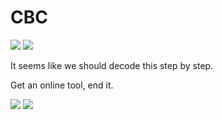 # **CBC**
![](https://i.imgur.com/haybfII.png)
![](https://i.imgur.com/wnFBvA4.png)

It seems like we should decode this step by step.

Get an online tool, end it.

![](https://i.imgur.com/PcZ2rb7.png)
![](https://i.imgur.com/SErcyVj.png)
